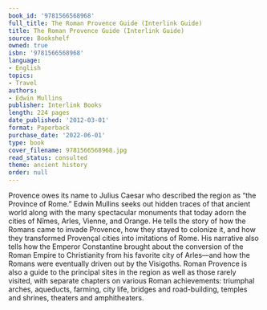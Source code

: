 ```yaml
---
book_id: '9781566568968'
full_title: The Roman Provence Guide (Interlink Guide)
title: The Roman Provence Guide (Interlink Guide)
source: Bookshelf
owned: true
isbn: '9781566568968'
language:
- English
topics:
- Travel
authors:
- Edwin Mullins
publisher: Interlink Books
length: 224 pages
date_published: '2012-03-01'
format: Paperback
purchase_date: '2022-06-01'
type: book
cover_filename: 9781566568968.jpg
read_status: consulted
theme: ancient history
order: null
---
```

Provence owes its name to Julius Caesar who described the region as “the Province of Rome.” Edwin Mullins seeks out hidden traces of that ancient world along with the many spectacular monuments that today adorn the cities of Nîmes, Arles, Vienne, and Orange. He tells the story of how the Romans came to invade Provence, how they stayed to colonize it, and how they transformed Provençal cities into imitations of Rome. His narrative also tells how the Emperor Constantine brought about the conversion of the Roman Empire to Christianity from his favorite city of Arles—and how the Romans were eventually driven out by the Visigoths. Roman Provence is also a guide to the principal sites in the region as well as those rarely visited, with separate chapters on various Roman achievements: triumphal arches, aqueducts, farming, city life, bridges and road-building, temples and shrines, theaters and amphitheaters.

